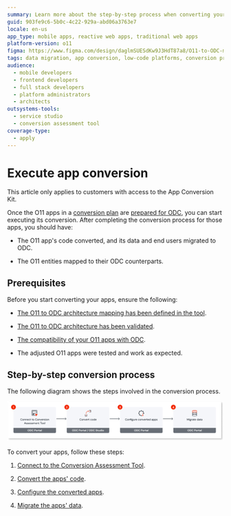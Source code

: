 ```yaml
---
summary: Learn more about the step-by-step process when converting your o11 apps and data to ODC.
guid: 903fe9c6-5b0c-4c22-929a-abd06a3763e7
locale: en-us
app_type: mobile apps, reactive web apps, traditional web apps
platform-version: o11
figma: https://www.figma.com/design/daglmSUESdKw9J3HdT87a8/O11-to-ODC-migration?node-id=2139-92
tags: data migration, app conversion, low-code platforms, conversion process, conversion tools
audience:
  - mobile developers
  - frontend developers
  - full stack developers
  - platform administrators
  - architects
outsystems-tools:
  - service studio
  - conversion assessment tool
coverage-type:
  - apply
---
```


# Execute app conversion

<div class="info" markdown="1">

This article only applies to customers with access to the App Conversion Kit.

</div>

Once the O11 apps in a [conversion plan](../plan/plan-define-migration-plans.md) are [prepared for ODC](../prepare/prep-intro.md), you can start executing its conversion. After completing the conversion process for those apps, you should have:

* The O11 app's code converted, and its data and end users migrated to ODC.

* The O11 entities mapped to their ODC counterparts.

## Prerequisites

Before you start converting your apps, ensure the following:

* [The O11 to ODC architecture mapping has been defined in the tool](../plan/plan-map-apps.md).

* [The O11 to ODC architecture has been validated](../plan/plan-assess-refactor.md).

* [The compatibility of your O11 apps with ODC](../prepare/prep-refactor-o11-apps.md).

* The adjusted O11 apps were tested and work as expected.

## Step-by-step conversion process

The following diagram shows the steps involved in the conversion process.

![Diagram showing the steps involved in the conversion process](images/execute-conversion-diag.png "Conversion process")

To convert your apps, follow these steps:

1. [Connect to the Conversion Assessment Tool](execute-connect-to-tool.md).

1. [Convert the apps' code](execute-about-migrate-code.md).

1. [Configure the converted apps](execute-configure-migrated-apps.md).

1. [Migrate the apps' data](execute-about-migrate-data.md).
